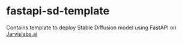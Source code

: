 # fastapi-sd-template

Contains template to deploy Stable Diffusion model using FastAPI on [Jarvislabs.ai](jarvislabs.ai)